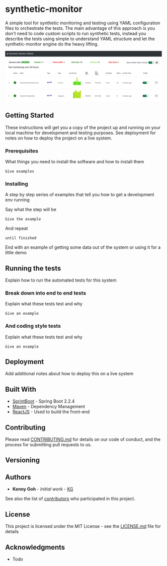 # synthetic-monitor

A simple tool for synthetic monitoring and testing using YAML configuration files to orchestrate the tests. The main advantage of this approach is you don't need to code custom scripts to run synthetic tests, instead you describe the tests using simple to understand YAML structure and let the synthetic-monitor engine do the heavy lifting. 

![Overview screen](screenshot1.png)

## Getting Started

These instructions will get you a copy of the project up and running on your local machine for development and testing purposes. See deployment for notes on how to deploy the project on a live system.

### Prerequisites

What things you need to install the software and how to install them

```
Give examples
```

### Installing

A step by step series of examples that tell you how to get a development env running

Say what the step will be

```
Give the example
```

And repeat

```
until finished
```

End with an example of getting some data out of the system or using it for a little demo

## Running the tests

Explain how to run the automated tests for this system

### Break down into end to end tests

Explain what these tests test and why

```
Give an example
```

### And coding style tests

Explain what these tests test and why

```
Give an example
```

## Deployment

Add additional notes about how to deploy this on a live system

## Built With

* [SprintBoot](http://spring.org/) - Spring Boot 2.2.4
* [Maven](https://maven.apache.org/) - Dependency Management
* [ReactJS](http://reactjs.org/) - Used to build the front-end

## Contributing

Please read [CONTRIBUTING.md](https://gist.github.com/PurpleBooth/b24679402957c63ec426) for details on our code of conduct, and the process for submitting pull requests to us.

## Versioning


## Authors

* **Kenny Goh** - *Initial work* - [KG](https://github.com/Kenny-goh)

See also the list of [contributors](https://github.com/your/project/contributors) who participated in this project.

## License

This project is licensed under the MIT License - see the [LICENSE.md](LICENSE.md) file for details

## Acknowledgments

* Todo



